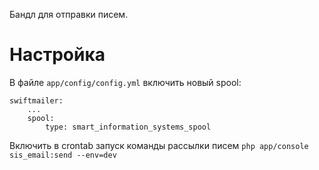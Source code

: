 Бандл для отправки писем.

# Настройка

В файле `app/config/config.yml` включить новый spool:

```
swiftmailer:
    ...
    spool:
        type: smart_information_systems_spool
```

Включить в crontab запуск команды рассылки писем `php app/console sis_email:send --env=dev`
